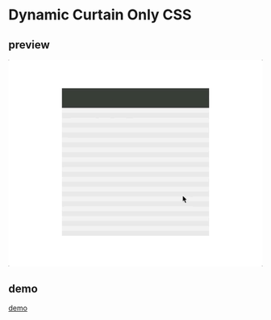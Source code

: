 # Dynamic Curtain Only CSS

## preview 
![dynamic-curtain](./dynamic-curtain.gif)

## demo
[demo](https://j911.me/only-css/dynamic-curtain/dynamic-curtain.html)
